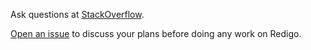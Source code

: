 Ask questions at
[StackOverflow](https://stackoverflow.com/questions/ask?tags=go+redis).

[Open an issue](https://github.com/quentinlesceller/redigo/issues/new) to discuss your
plans before doing any work on Redigo.
